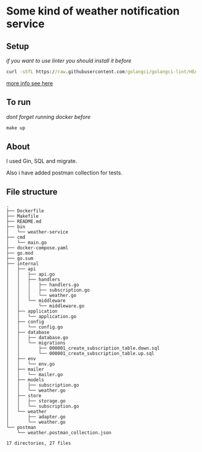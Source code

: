 # Some kind of weather notification service

## Setup
_if you want to use linter you should install it before_
```cmd
curl -sSfL https://raw.githubusercontent.com/golangci/golangci-lint/HEAD/install.sh | sh -s -- -b $(go env GOPATH)/bin v2.1.6
```
[more info see here](https://golangci-lint.run/welcome/install/)

## To run
_dont forget running docker before_
```cmd
make up
```

## About
I used Gin, SQL and migrate.

Also i have added postman collection for tests.

## File structure

```
.
├── Dockerfile
├── Makefile
├── README.md
├── bin
│   └── weather-service
├── cmd
│   └── main.go
├── docker-compose.yaml
├── go.mod
├── go.sum
├── internal
│   ├── api
│   │   ├── api.go
│   │   ├── handlers
│   │   │   ├── handlers.go
│   │   │   ├── subscription.go
│   │   │   └── weather.go
│   │   └── middleware
│   │       └── middleware.go
│   ├── application
│   │   └── application.go
│   ├── config
│   │   └── config.go
│   ├── database
│   │   ├── database.go
│   │   └── migrations
│   │       ├── 000001_create_subscription_table.down.sql
│   │       └── 000001_create_subscription_table.up.sql
│   ├── env
│   │   └── env.go
│   ├── mailer
│   │   └── mailer.go
│   ├── models
│   │   ├── subscription.go
│   │   └── weather.go
│   ├── store
│   │   ├── storage.go
│   │   └── subscription.go
│   └── weather
│       ├── adapter.go
│       └── weather.go
└── postman
    └── weather.postman_collection.json

17 directories, 27 files
```
